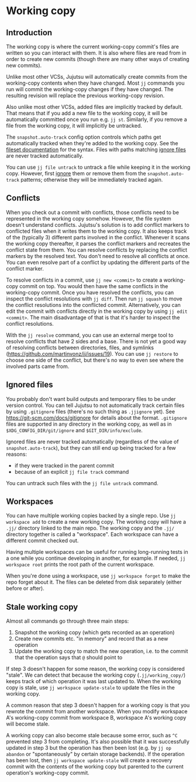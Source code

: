 # Working copy


## Introduction

The working copy is where the current working-copy commit's files are written so
you can interact with them. It is also where files are read from in order to
create new commits (though there are many other ways of creating new commits).

Unlike most other VCSs, Jujutsu will automatically create commits from the
working-copy contents when they have changed. Most `jj` commands you run will
commit the working-copy changes if they have changed. The resulting revision
will replace the previous working-copy revision.

Also unlike most other VCSs, added files are implicitly tracked by default. That
means that if you add a new file to the working copy, it will be automatically
committed once you run e.g. `jj st`. Similarly, if you remove a file from the
working copy, it will implicitly be untracked.

The `snapshot.auto-track` config option controls which paths get automatically
tracked when they're added to the working copy. See the
[fileset documentation](filesets.md) for the syntax. Files with paths matching
[ignore files](#ignored-files) are never tracked automatically.

You can use `jj file untrack` to untrack a file while keeping it in the working
copy. However, first [ignore](#ignored-files) them or remove them from the
`snapshot.auto-track` patterns; otherwise they will be immediately tracked again.


## Conflicts

When you check out a commit with conflicts, those conflicts need to be
represented in the working copy somehow. However, the file system doesn't
understand conflicts. Jujutsu's solution is to add conflict markers to
conflicted files when it writes them to the working copy. It also keeps track of
the (typically 3) different parts involved in the conflict. Whenever it scans
the working copy thereafter, it parses the conflict markers and recreates the
conflict state from them. You can resolve conflicts by replacing the conflict
markers by the resolved text. You don't need to resolve all conflicts at once.
You can even resolve part of a conflict by updating the different parts of the
conflict marker.

To resolve conflicts in a commit, use `jj new <commit>` to create a working-copy
commit on top. You would then have the same conflicts in the working-copy
commit. Once you have resolved the conflicts, you can inspect the conflict
resolutions with `jj diff`. Then run `jj squash` to move the conflict
resolutions into the conflicted commit. Alternatively, you can edit the commit
with conflicts directly in the working copy by using `jj edit <commit>`. The
main disadvantage of that is that it's harder to inspect the conflict
resolutions.

With the `jj resolve` command, you can use an external merge tool to resolve
conflicts that have 2 sides and a base.  There is not yet a good way of
resolving conflicts between directories, files, and symlinks
(https://github.com/martinvonz/jj/issues/19). You can use `jj restore` to choose
one side of the conflict, but there's no way to even see where the involved
parts came from.


## Ignored files

You probably don't want build outputs and temporary files to be under version
control. You can tell Jujutsu to not automatically track certain files by using
`.gitignore` files (there's no such thing as `.jjignore` yet).
See https://git-scm.com/docs/gitignore for details about the format.
`.gitignore` files are supported in any directory in the working copy, as well
as in `$XDG_CONFIG_DIR/git/ignore` and `$GIT_DIR/info/exclude`.

Ignored files are never tracked automatically (regardless of the value of
`snapshot.auto-track`), but they can still end up being tracked for a few reasons:

* if they were tracked in the parent commit
* because of an explicit `jj file track` command

You can untrack such files with the `jj file untrack` command.


## Workspaces

You can have multiple working copies backed by a single repo. Use
`jj workspace add` to create a new working copy. The working copy will have a
`.jj/` directory linked to the main repo. The working copy and the `.jj/`
directory together is called a "workspace". Each workspace can have a different
commit checked out.

Having multiple workspaces can be useful for running long-running tests in a one
while you continue developing in another, for example. If needed,
`jj workspace root` prints the root path of the current workspace.

When you're done using a workspace, use `jj workspace forget` to make the repo
forget about it. The files can be deleted from disk separately (either before or
after).

## Stale working copy

Almost all commands go through three main steps:

1. Snapshot the working copy (which gets recorded as an operation)
2. Create new commits etc. "in memory" and record that as a new operation
3. Update the working copy to match the new operation, i.e. to the commit that
   the operation says that `@` should point to

If step 3 doesn't happen for some reason, the working copy is considered
"stale". We can detect that because the working copy (`.jj/working_copy/`)
keeps track of which operation it was last updated to. When the working copy is
stale, use `jj workspace update-stale` to update the files in the working copy.

A common reason that step 3 doesn't happen for a working copy is that you
rewrote the commit from another workspace. When you modify workspace A's
working-copy commit from workspace B, workspace A's working copy will become
stale.

A working copy can also become stale because some error, such as `^C` prevented
step 3 from completing. It's also possible that it was successfully updated in
step 3 but the operation has then been lost (e.g. by `jj op abandon` or
"spontaneously" by certain storage backends). If the operation has been lost,
then `jj workspace update-stale` will create a recovery commit with the
contents of the working copy but parented to the current operation's
working-copy commit.
